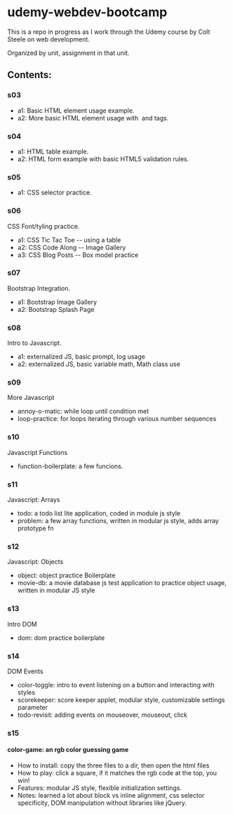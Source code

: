 # udemy-webdev-bootcamp

This is a repo in progress as I work through the Udemy course by Colt Steele on web development.

Organized by unit, assignment in that unit.

## Contents:

### s03

- a1: Basic HTML element usage example.
- a2: More basic HTML element usage with <img> and <a> tags.

### s04

- a1: HTML table example.
- a2: HTML form example with basic HTML5 validation rules.

### s05

- a1: CSS selector practice.

### s06

CSS Font/tyling practice.

- a1: CSS Tic Tac Toe -- using a table
- a2: CSS Code Along -- Image Gallery
- a3: CSS Blog Posts -- Box model practice

### s07

Bootstrap Integration.

- a1: Bootstrap Image Gallery
- a2: Bootstrap Splash Page

### s08

Intro to Javascript.

- a1: externalized JS, basic prompt, log usage
- a2: externalized JS, basic variable math, Math class use

### s09

More Javascript

- annoy-o-matic: while loop until condition met
- loop-practice: for loops iterating through various number sequences

### s10

Javascript Functions

- function-boilerplate: a few funcions.

### s11

Javascript: Arrays

- todo: a todo list lite application, coded in module js style
- problem: a few array functions, written in modular js style, adds array prototype fn

### s12

Javascript: Objects

- object: object practice Boilerplate
- movie-db: a movie database js test application to practice object usage, written in modular JS style

### s13

Intro DOM

- dom: dom practice boilerplate

### s14

DOM Events

- color-toggle: intro to event listening on a button and interacting with styles
- scorekeeper: score keeper applet, modular style, customizable settings parameter
- todo-revisit: adding events on mouseover, mouseout, click

### s15

#### color-game: an rgb color guessing game

- How to install: copy the three files to a dir, then open the html files
- How to play: click a square, if it matches the rgb code at the top, you win!
- Features: modular JS style, flexible initialization settings.
- Notes: learned a lot about block vs inline alignment, css selector specificity, DOM manipulation without libraries like jQuery.
